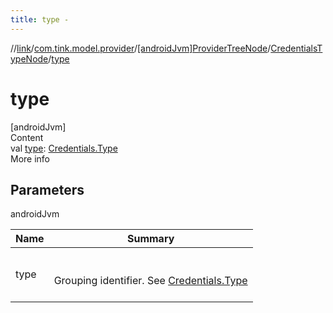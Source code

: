 ```yaml
---
title: type -
---
```

//[link](../../../index.md)/[com.tink.model.provider](../../index.md)/[[androidJvm]ProviderTreeNode](../index.md)/[CredentialsTypeNode](index.md)/[type](type.md)



# type  
[androidJvm]  
Content  
val [type](type.md): [Credentials.Type](../../../com.tink.model.credentials/[android-jvm]-credentials/-type/index.md)  
More info  


## Parameters  
  
androidJvm  
  
|  Name|  Summary| 
|---|---|
| <a name="com.tink.model.provider/ProviderTreeNode.CredentialsTypeNode/type/#/PointingToDeclaration/"></a>type| <a name="com.tink.model.provider/ProviderTreeNode.CredentialsTypeNode/type/#/PointingToDeclaration/"></a><br><br>Grouping identifier. See [Credentials.Type](../../../com.tink.model.credentials/[android-jvm]-credentials/-type/index.md)<br><br>
  
  



